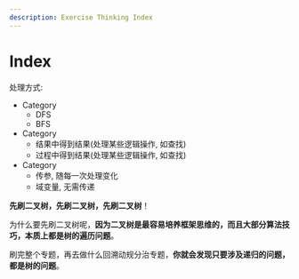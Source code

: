 ```yaml
---
description: Exercise Thinking Index
---
```


# Index

处理方式:

* Category
  * DFS
  * BFS
* Category
  * 结果中得到结果\(处理某些逻辑操作, 如查找\)
  * 过程中得到结果\(处理某些逻辑操作, 如查找\)
* Category
  * 传参, 随每一次处理变化
  * 域变量, 无需传递



**先刷二叉树，先刷二叉树，先刷二叉树**！

为什么要先刷二叉树呢，**因为二叉树是最容易培养框架思维的，而且大部分算法技巧，本质上都是树的遍历问题**。

刷完整个专题，再去做什么回溯动规分治专题，**你就会发现只要涉及递归的问题，都是树的问题**。

